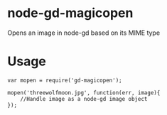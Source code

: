node-gd-magicopen
=================

Opens an image in node-gd based on its MIME type

Usage
=====

    var mopen = require('gd-magicopen');

    mopen('threewolfmoon.jpg', function(err, image){
        //Handle image as a node-gd image object
    });
